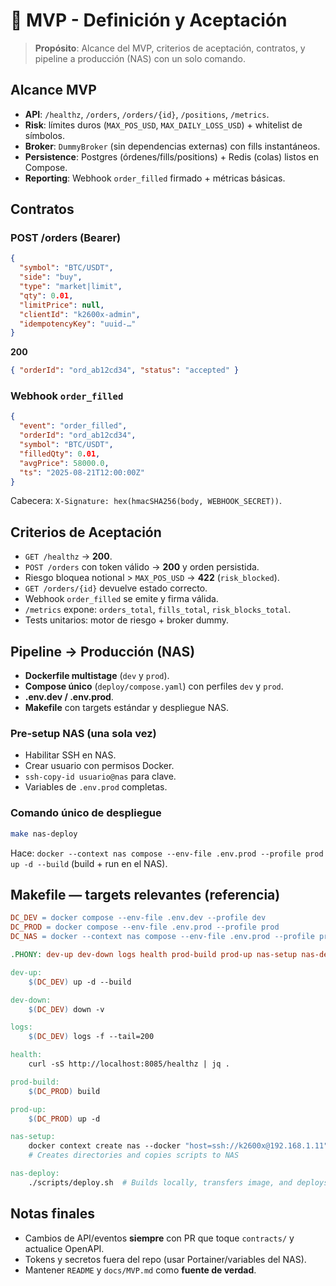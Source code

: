# 📄 MVP - Definición y Aceptación

> **Propósito**: Alcance del MVP, criterios de aceptación, contratos, y pipeline a producción (NAS) con un solo comando.

## Alcance MVP

- **API**: `/healthz`, `/orders`, `/orders/{id}`, `/positions`, `/metrics`.
- **Risk**: límites duros (`MAX_POS_USD`, `MAX_DAILY_LOSS_USD`) + whitelist de símbolos.
- **Broker**: `DummyBroker` (sin dependencias externas) con fills instantáneos.
- **Persistence**: Postgres (órdenes/fills/positions) + Redis (colas) listos en Compose.
- **Reporting**: Webhook `order_filled` firmado + métricas básicas.

## Contratos

### POST /orders (Bearer)

```json
{
  "symbol": "BTC/USDT",
  "side": "buy",
  "type": "market|limit",
  "qty": 0.01,
  "limitPrice": null,
  "clientId": "k2600x-admin",
  "idempotencyKey": "uuid-…"
}
```

**200**

```json
{ "orderId": "ord_ab12cd34", "status": "accepted" }
```

### Webhook `order_filled`

```json
{
  "event": "order_filled",
  "orderId": "ord_ab12cd34",
  "symbol": "BTC/USDT",
  "filledQty": 0.01,
  "avgPrice": 58000.0,
  "ts": "2025-08-21T12:00:00Z"
}
```

Cabecera: `X-Signature: hex(hmacSHA256(body, WEBHOOK_SECRET))`.

## Criterios de Aceptación

- `GET /healthz` → **200**.
- `POST /orders` con token válido → **200** y orden persistida.
- Riesgo bloquea notional > `MAX_POS_USD` → **422** (`risk_blocked`).
- `GET /orders/{id}` devuelve estado correcto.
- Webhook `order_filled` se emite y firma válida.
- `/metrics` expone: `orders_total`, `fills_total`, `risk_blocks_total`.
- Tests unitarios: motor de riesgo + broker dummy.

## Pipeline → Producción (NAS)

- **Dockerfile multistage** (`dev` y `prod`).
- **Compose único** (`deploy/compose.yaml`) con perfiles `dev` y `prod`.
- **.env.dev / .env.prod**.
- **Makefile** con targets estándar y despliegue NAS.

### Pre‑setup NAS (una sola vez)

- Habilitar SSH en NAS.
- Crear usuario con permisos Docker.
- `ssh-copy-id usuario@nas` para clave.
- Variables de `.env.prod` completas.

### Comando único de despliegue

```bash
make nas-deploy
```

Hace: `docker --context nas compose --env-file .env.prod --profile prod up -d --build` (build + run en el NAS).

## Makefile — targets relevantes (referencia)

```makefile
DC_DEV = docker compose --env-file .env.dev --profile dev
DC_PROD = docker compose --env-file .env.prod --profile prod
DC_NAS = docker --context nas compose --env-file .env.prod --profile prod

.PHONY: dev-up dev-down logs health prod-build prod-up nas-setup nas-deploy

dev-up:
	$(DC_DEV) up -d --build

dev-down:
	$(DC_DEV) down -v

logs:
	$(DC_DEV) logs -f --tail=200

health:
	curl -sS http://localhost:8085/healthz | jq .

prod-build:
	$(DC_PROD) build

prod-up:
	$(DC_PROD) up -d

nas-setup:
	docker context create nas --docker "host=ssh://k2600x@192.168.1.11"
	# Creates directories and copies scripts to NAS

nas-deploy:
	./scripts/deploy.sh  # Builds locally, transfers image, and deploys to NAS
```

## Notas finales

- Cambios de API/eventos **siempre** con PR que toque `contracts/` y actualice OpenAPI.
- Tokens y secretos fuera del repo (usar Portainer/variables del NAS).
- Mantener `README` y `docs/MVP.md` como **fuente de verdad**.